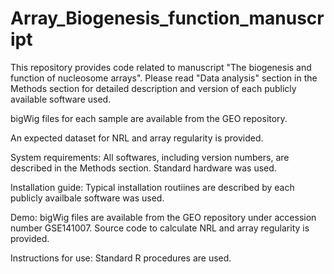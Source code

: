 # Array_Biogenesis_function_manuscript

This repository provides code related to manuscript "The biogenesis and function of nucleosome arrays". Please read "Data analysis" section in the Methods section for detailed description and version of each publicly available software used.

bigWig files for each sample are available from the GEO repository.

An expected dataset for NRL and array regularity is provided.

System requirements: All softwares, including version numbers, are described in the Methods section. Standard hardware was used.

Installation guide: Typical installation routiines are described by each publicly availbale software was used.

Demo: bigWig files are available from the GEO repository under accession number GSE141007. Source code to calculate NRL and array regularity is provided.

Instructions for use: Standard R procedures are used.

